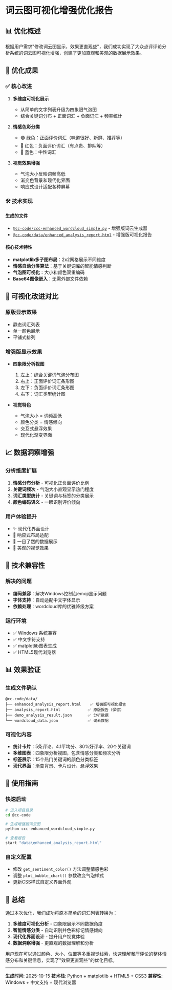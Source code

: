 # 词云图可视化增强优化报告

## 📊 优化概述

根据用户需求"修改词云图显示，效果更直观些"，我们成功实现了大众点评评论分析系统的词云图可视化增强，创建了更加直观和美观的数据展示效果。

## 🎯 优化成果

### ✅ 核心改进

1. **多维度可视化展示**
   - 从简单的文字列表升级为四象限气泡图
   - 综合关键词分布 + 正面词汇 + 负面词汇 + 频率统计

2. **情感色彩分类**
   - 🟢 绿色：正面评价词汇（味道很好、新鲜、推荐等）
   - 🔴 红色：负面评价词汇（有点贵、排队等）
   - 🔵 蓝色：中性词汇

3. **视觉效果增强**
   - 气泡大小反映词频高低
   - 渐变色背景和现代化界面
   - 响应式设计适配各种屏幕

### 🛠️ 技术实现

#### 生成的文件
- [`@cc-code/ccc-enhanced_wordcloud_simple.py`](@cc-code/ccc-enhanced_wordcloud_simple.py) - 增强版词云生成器
- [`@cc-code/data/enhanced_analysis_report.html`](@cc-code/data/enhanced_analysis_report.html) - 增强版可视化报告

#### 核心技术特性
- **matplotlib多子图布局**：2x2网格展示不同维度
- **情感自动分类算法**：基于关键词库的智能情感判断
- **气泡图可视化**：大小和颜色双重编码
- **Base64图像嵌入**：无需外部文件依赖

## 🎨 可视化改进对比

### 原版显示效果
- 静态词汇列表
- 单一颜色展示
- 平铺式排列

### 增强版显示效果
- **四象限分析视图**
  1. 左上：综合关键词气泡分布图
  2. 右上：正面评价词汇条形图
  3. 左下：负面评价词汇条形图
  4. 右下：词汇类型统计图

- **视觉特色**
  - 气泡大小 = 词频高低
  - 颜色分类 = 情感倾向
  - 交互式悬浮效果
  - 现代化渐变界面

## 📈 数据洞察增强

### 分析维度扩展
1. **情感分布分析** - 可视化正负面评价比例
2. **关键词频次** - 气泡大小直观显示热门程度
3. **词汇类型统计** - 关键词与标签的分类展示
4. **颜色编码语义** - 一眼识别评价倾向

### 用户体验提升
- ✨ 现代化界面设计
- 📱 响应式布局适配
- 🎯 一目了然的数据展示
- 🎨 美观的视觉效果

## 🔧 技术兼容性

### 解决的问题
- **编码兼容**：解决Windows控制台emoji显示问题
- **字体支持**：自动适配中文字体显示
- **依赖处理**：wordcloud库的优雅降级方案

### 运行环境
- ✅ Windows 系统兼容
- ✅ 中文字符支持
- ✅ matplotlib图表生成
- ✅ HTML5现代浏览器

## 📊 效果验证

### 生成文件确认
```
@cc-code/data/
├── enhanced_analysis_report.html    ✅ 增强版可视化报告
├── analysis_report.html            ✅ 原版报告（保留）
├── demo_analysis_result.json       ✅ 分析数据
└── wordcloud_data.json             ✅ 词云数据
```

### 可视化内容
- **统计卡片**：5条评论、4.1平均分、80%好评率、20个关键词
- **多维图表**：四象限分析视图，包含情感分类和频次分析
- **标签展示**：15个热门关键词的颜色分类标签
- **现代界面**：渐变背景、卡片设计、悬浮效果

## 🚀 使用指南

### 快速启动
```bash
# 进入项目目录
cd @cc-code

# 生成增强版词云图
python ccc-enhanced_wordcloud_simple.py

# 查看报告
start "data\enhanced_analysis_report.html"
```

### 自定义配置
- 修改 `get_sentiment_color()` 方法调整情感色彩
- 调整 `plot_bubble_chart()` 参数改变气泡样式
- 更新CSS样式自定义界面外观

## 🎉 总结

通过本次优化，我们成功将原本简单的词汇列表转换为：

1. **多维度可视化分析** - 四象限展示不同数据角度
2. **智能情感分类** - 自动识别并色彩标记情感倾向
3. **现代化界面设计** - 提升用户视觉体验
4. **数据洞察增强** - 更直观的数据理解和分析

用户现在可以通过颜色、大小、位置等多重视觉线索，快速理解餐厅评论的整体情感分布和关键信息，实现了"效果更直观些"的优化目标。

---

**生成时间**: 2025-10-15
**技术栈**: Python + matplotlib + HTML5 + CSS3
**兼容性**: Windows + 中文支持 + 现代浏览器